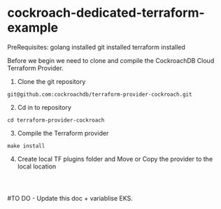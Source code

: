 # cockroach-dedicated-terraform-example

PreRequisites:
golang installed
git installed
terraform installed

Before we begin we need to clone and compile the CockroachDB Cloud Terraform Provider.

1. Clone the git repository
```
git@github.com:cockroachdb/terraform-provider-cockroach.git
```

2. Cd in to repository
```
cd terraform-provider-cockroach
```

3. Compile the Terraform provider
```
make install
```

4. Create local TF plugins folder and Move or Copy the provider to the local location
```



```

#TO DO - Update this doc + variablise EKS.